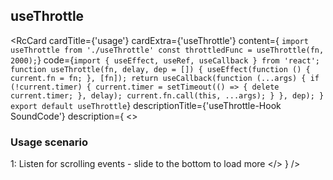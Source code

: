 ## useThrottle 

<RcCard
  cardTitle={'usage'}
  cardExtra={'useThrottle'}
  content={
`import useThrottle from './useThrottle'
const throttledFunc = useThrottle(fn, 2000);`}
  code={`import { useEffect, useRef, useCallback } from 'react';
function useThrottle(fn, delay, dep = []) {
  useEffect(function () {
    current.fn = fn;
  }, [fn]);
  return useCallback(function (...args) {
    if (!current.timer) {
      current.timer = setTimeout(() => {
        delete current.timer;
      }, delay);
      current.fn.call(this, ...args);
    }
  }, dep);
}
export default useThrottle`}
  descriptionTitle={'useThrottle-Hook SoundCode'}
  description={
    <> 
      <h3>Usage scenario</h3>
      <span>1: Listen for scrolling events - slide to the bottom to load more</span>
    </>
  }
/>

